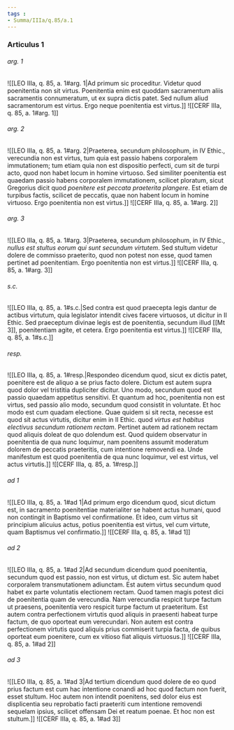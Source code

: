 ```yaml
---
tags : 
- Summa/IIIa/q.85/a.1
---
```


### Articulus 1

###### arg. 1
![[LEO IIIa, q. 85, a. 1#arg. 1|Ad primum sic proceditur. Videtur quod poenitentia non sit virtus. Poenitentia enim est quoddam sacramentum aliis sacramentis connumeratum, ut ex supra dictis patet. Sed nullum aliud sacramentorum est virtus. Ergo neque poenitentia est virtus.]]
![[CERF IIIa, q. 85, a. 1#arg. 1]]

###### arg. 2
![[LEO IIIa, q. 85, a. 1#arg. 2|Praeterea, secundum philosophum, in IV Ethic., verecundia non est virtus, tum quia est passio habens corporalem immutationem; tum etiam quia non est dispositio perfecti, cum sit de turpi acto, quod non habet locum in homine virtuoso. Sed similiter poenitentia est quaedam passio habens corporalem immutationem, scilicet ploratum, sicut Gregorius dicit quod *poenitere est peccata praeterita plangere*. Est etiam de turpibus factis, scilicet de peccatis, quae non habent locum in homine virtuoso. Ergo poenitentia non est virtus.]]
![[CERF IIIa, q. 85, a. 1#arg. 2]]

###### arg. 3
![[LEO IIIa, q. 85, a. 1#arg. 3|Praeterea, secundum philosophum, in IV Ethic., *nullus est stultus eorum qui sunt secundum virtutem*. Sed stultum videtur dolere de commisso praeterito, quod non potest non esse, quod tamen pertinet ad poenitentiam. Ergo poenitentia non est virtus.]]
![[CERF IIIa, q. 85, a. 1#arg. 3]]

###### s.c.
![[LEO IIIa, q. 85, a. 1#s.c.|Sed contra est quod praecepta legis dantur de actibus virtutum, quia legislator intendit cives facere virtuosos, ut dicitur in II Ethic. Sed praeceptum divinae legis est de poenitentia, secundum illud [[Mt 3]], poenitentiam agite, et cetera. Ergo poenitentia est virtus.]]
![[CERF IIIa, q. 85, a. 1#s.c.]]

###### resp.
![[LEO IIIa, q. 85, a. 1#resp.|Respondeo dicendum quod, sicut ex dictis patet, poenitere est de aliquo a se prius facto dolere. Dictum est autem supra quod dolor vel tristitia dupliciter dicitur. Uno modo, secundum quod est passio quaedam appetitus sensitivi. Et quantum ad hoc, poenitentia non est virtus, sed passio alio modo, secundum quod consistit in voluntate. Et hoc modo est cum quadam electione. Quae quidem si sit recta, necesse est quod sit actus virtutis, dicitur enim in II Ethic. quod *virtus est habitus electivus secundum rationem rectam*. Pertinet autem ad rationem rectam quod aliquis doleat de quo dolendum est. Quod quidem observatur in poenitentia de qua nunc loquimur, nam poenitens assumit moderatum dolorem de peccatis praeteritis, cum intentione removendi ea. Unde manifestum est quod poenitentia de qua nunc loquimur, vel est virtus, vel actus virtutis.]]
![[CERF IIIa, q. 85, a. 1#resp.]]

###### ad 1
![[LEO IIIa, q. 85, a. 1#ad 1|Ad primum ergo dicendum quod, sicut dictum est, in sacramento poenitentiae materialiter se habent actus humani, quod non contingit in Baptismo vel confirmatione. Et ideo, cum virtus sit principium alicuius actus, potius poenitentia est virtus, vel cum virtute, quam Baptismus vel confirmatio.]]
![[CERF IIIa, q. 85, a. 1#ad 1]]

###### ad 2
![[LEO IIIa, q. 85, a. 1#ad 2|Ad secundum dicendum quod poenitentia, secundum quod est passio, non est virtus, ut dictum est. Sic autem habet corporalem transmutationem adiunctam. Est autem virtus secundum quod habet ex parte voluntatis electionem rectam. Quod tamen magis potest dici de poenitentia quam de verecundia. Nam verecundia respicit turpe factum ut praesens, poenitentia vero respicit turpe factum ut praeteritum. Est autem contra perfectionem virtutis quod aliquis in praesenti habeat turpe factum, de quo oporteat eum verecundari. Non autem est contra perfectionem virtutis quod aliquis prius commiserit turpia facta, de quibus oporteat eum poenitere, cum ex vitioso fiat aliquis virtuosus.]]
![[CERF IIIa, q. 85, a. 1#ad 2]]

###### ad 3
![[LEO IIIa, q. 85, a. 1#ad 3|Ad tertium dicendum quod dolere de eo quod prius factum est cum hac intentione conandi ad hoc quod factum non fuerit, esset stultum. Hoc autem non intendit poenitens, sed dolor eius est displicentia seu reprobatio facti praeteriti cum intentione removendi sequelam ipsius, scilicet offensam Dei et reatum poenae. Et hoc non est stultum.]]
![[CERF IIIa, q. 85, a. 1#ad 3]]

